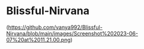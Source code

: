# Blissful-Nirvana

(https://github.com/vanya992/Blissful-Nirvana/blob/main/images/Screenshot%202023-06-07%20at%2011.21.00.png)

